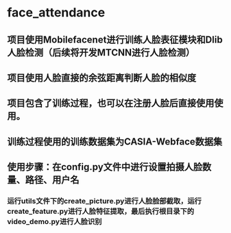 # face_attendance
## 项目使用Mobilefacenet进行训练人脸表征模块和Dlib人脸检测（后续将开发MTCNN进行人脸检测）
## 项目使用人脸直接的余弦距离判断人脸的相似度
## 项目包含了训练过程，也可以在注册人脸后直接使用使用。
## 训练过程使用的训练数据集为CASIA-Webface数据集
## 使用步骤：在config.py文件中进行设置拍摄人脸数量、路径、用户名
  ### 运行utils文件下的create_picture.py进行人脸脸部截取，运行create_feature.py进行人脸特征提取，最后执行根目录下的video_demo.py进行人脸识别

